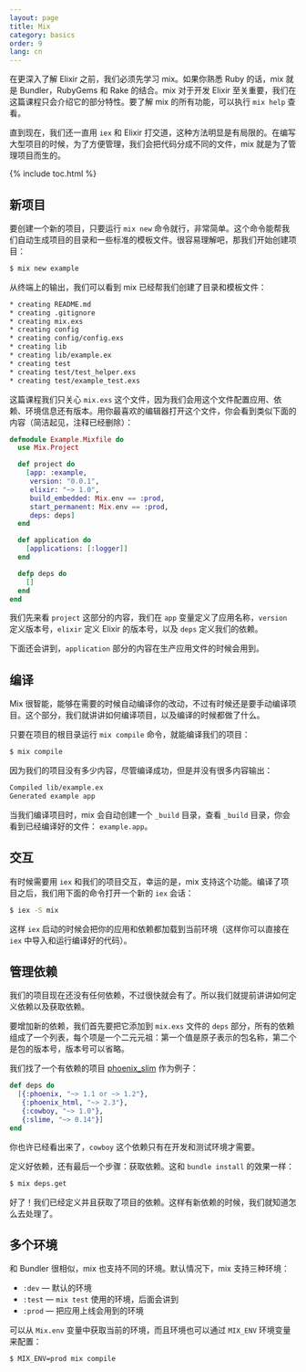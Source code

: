 ```yaml
---
layout: page
title: Mix
category: basics
order: 9
lang: cn
---
```


在更深入了解 Elixir 之前，我们必须先学习 mix。如果你熟悉 Ruby 的话，mix 就是 Bundler，RubyGems 和 Rake 的结合。mix 对于开发 Elixir 至关重要，我们在这篇课程只会介绍它的部分特性。要了解 mix 的所有功能，可以执行 `mix help` 查看。

直到现在，我们还一直用 `iex` 和 Elixir 打交道，这种方法明显是有局限的。在编写大型项目的时候，为了方便管理，我们会把代码分成不同的文件，mix 就是为了管理项目而生的。

{% include toc.html %}

新项目
------

要创建一个新的项目，只要运行 `mix new` 命令就行，非常简单。这个命令能帮我们自动生成项目的目录和一些标准的模板文件。很容易理解吧，那我们开始创建项目：

```bash
$ mix new example
```

从终端上的输出，我们可以看到 mix 已经帮我们创建了目录和模板文件：

```bash
* creating README.md
* creating .gitignore
* creating mix.exs
* creating config
* creating config/config.exs
* creating lib
* creating lib/example.ex
* creating test
* creating test/test_helper.exs
* creating test/example_test.exs
```

这篇课程我们只关心 `mix.exs` 这个文件，因为我们会用这个文件配置应用、依赖、环境信息还有版本。用你最喜欢的编辑器打开这个文件，你会看到类似下面的内容（简洁起见，注释已经删除）：

```elixir
defmodule Example.Mixfile do
  use Mix.Project

  def project do
    [app: :example,
     version: "0.0.1",
     elixir: "~> 1.0",
     build_embedded: Mix.env == :prod,
     start_permanent: Mix.env == :prod,
     deps: deps]
  end

  def application do
    [applications: [:logger]]
  end

  defp deps do
    []
  end
end
```

我们先来看 `project` 这部分的内容，我们在 `app` 变量定义了应用名称，`version` 定义版本号，`elixir` 定义 Elixir 的版本号，以及 `deps` 定义我们的依赖。

下面还会讲到，`application` 部分的内容在生产应用文件的时候会用到。

编译
----

Mix 很智能，能够在需要的时候自动编译你的改动，不过有时候还是要手动编译项目。这个部分，我们就讲讲如何编译项目，以及编译的时候都做了什么。

只要在项目的根目录运行 `mix compile` 命令，就能编译我们的项目：

```bash
$ mix compile
```

因为我们的项目没有多少内容，尽管编译成功，但是并没有很多内容输出：

```bash
Compiled lib/example.ex
Generated example app
```

当我们编译项目时，mix 会自动创建一个 `_build` 目录，查看 `_build` 目录，你会看到已经编译好的文件： `example.app`。

交互
----

有时候需要用 `iex` 和我们的项目交互，幸运的是，mix 支持这个功能。编译了项目之后，我们用下面的命令打开一个新的 `iex` 会话：

```bash
$ iex -S mix
```

这样 `iex` 启动的时候会把你的应用和依赖都加载到当前环境（这样你可以直接在 `iex` 中导入和运行编译好的代码）。

管理依赖
--------

我们的项目现在还没有任何依赖，不过很快就会有了。所以我们就提前讲讲如何定义依赖以及获取依赖。

要增加新的依赖，我们首先要把它添加到 `mix.exs` 文件的 `deps` 部分，所有的依赖组成了一个列表，每个项是一个二元元祖：第一个值是原子表示的包名称，第二个是包的版本号，版本号可以省略。

我们找了一个有依赖的项目 [phoenix_slim](https://github.com/doomspork/phoenix_slim) 作为例子：

```elixir
def deps do
  [{:phoenix, "~> 1.1 or ~> 1.2"},
   {:phoenix_html, "~> 2.3"},
   {:cowboy, "~> 1.0"},
   {:slime, "~> 0.14"}]
end
```

你也许已经看出来了，`cowboy` 这个依赖只有在开发和测试环境才需要。

定义好依赖，还有最后一个步骤：获取依赖。这和 `bundle install` 的效果一样：

```bash
$ mix deps.get
```

好了！我们已经定义并且获取了项目的依赖。这样有新依赖的时候，我们就知道怎么去处理了。

多个环境
--------

和 Bundler 很相似，mix 也支持不同的环境。默认情况下，mix 支持三种环境：

-	`:dev` — 默认的环境
-	`:test` — `mix test` 使用的环境，后面会讲到
-	`:prod` — 把应用上线会用到的环境

可以从 `Mix.env` 变量中获取当前的环境，而且环境也可以通过 `MIX_ENV` 环境变量来配置：

```bash
$ MIX_ENV=prod mix compile
```
